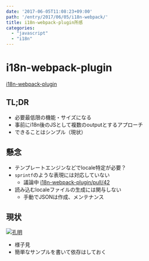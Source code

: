 ```yaml
---
date: '2017-06-05T11:08:23+09:00'
path: '/entry/2017/06/05/i18n-webpack/'
title: i18n-webpack-plugin所感
categories:
  - "javascript"
  - "i18n"
---
```

# i18n-webpack-plugin

[i18n-webpack-plugin](https://github.com/webpack-contrib/i18n-webpack-plugin)

## TL;DR

- 必要最低限の機能・サイズになる
- 事前にi18n後のJSとして複数のoutputとするアプローチ
- できることはシンプル（現状）

## 懸念

- テンプレートエンジンなどでlocale特定が必要？
- `sprintf`のような表現には対応していない
  - 議論中 [i18n-webpack-plugin/pull/42](https://github.com/webpack-contrib/i18n-webpack-plugin/pull/42)
- 読み込むlocaleファイルの生成には関与しない
  - 手動でJSONは作成、メンテナンス

## 現状

[![孔明](http://tiqav.com/4BZ.th.jpg)](http://tiqav.com/4BZ)

- 様子見
- 簡単なサンプルを書いて依存はしておく
